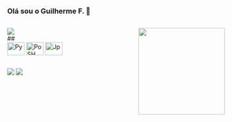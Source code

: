 ### Olá sou o Guilherme F. 👋


##
<div>
  <img src="https://github-readme-stats.vercel.app/api?username=GuilhermeFCabral&show_icons=true&theme=dark"/>
  <img align="right" height="200", width="200" src="https://cdn.discordapp.com/attachments/1228456097573109831/1228456138563915796/ezgif.com-animated-gif-maker.gif?ex=662c1bef&is=6619a6ef&hm=4d07ccd7bedfc95063c25c0283a471e3ee01cbadba567fd0e9b0a3d0fc5d8b5d&">

</div>
##
<div>
  <img align="center" alt="Py" height="30", width="40" src="https://cdn.jsdelivr.net/gh/devicons/devicon@latest/icons/python/python-original.svg" />
  <img align="center" alt="PoSH" height="30", width="40" src="https://cdn.jsdelivr.net/gh/devicons/devicon@latest/icons/powershell/powershell-original.svg" />
  <img align="center" alt="Jp" height="30", width="40" src="https://cdn.jsdelivr.net/gh/devicons/devicon@latest/icons/jupyter/jupyter-original-wordmark.svg" />
  
</div>

##
<div>
  <a href="mailto:guilhermeferrazcabral@gmail.com" target="_blank"><img src="https://img.shields.io/badge/Gmail-D14836?style=for-the-badge&logo=gmail&logoColor=white"/></a>
  <a href="https://www.linkedin.com/in/guilherme-ferraz-cabral-9a8484281" target="_blank"><img src="https://img.shields.io/badge/LinkedIn-0077B5?style=for-the-badge&logo=linkedin&logoColor=white"/></a>
</div>



